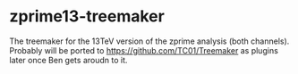 # zprime13-treemaker
The treemaker for the 13TeV version of the zprime analysis (both channels). Probably will be ported to https://github.com/TC01/Treemaker as plugins later once Ben gets aroudn to it.
